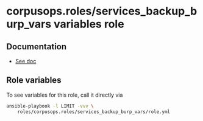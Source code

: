 # corpusops.roles/services_backup_burp_vars variables role
## Documentation
- [See doc](../burp_server_configuration)

## Role variables
To see variables for this role, call it directly via
```bash
ansible-playbook -l LIMIT -vvv \
    roles/corpusops.roles/services_backup_burp_vars/role.yml
```
